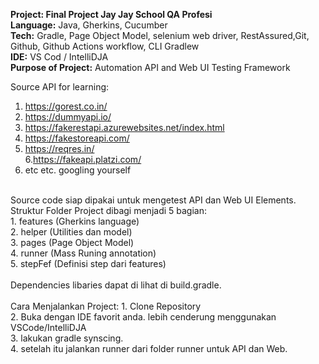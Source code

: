 **Project: Final Project Jay Jay School QA Profesi** </br>
**Language:** Java, Gherkins, Cucumber</br>
**Tech:** Gradle, Page Object Model, selenium web driver, RestAssured,Git, Github, Github Actions workflow, CLI Gradlew</br>
**IDE:** VS Cod / IntelliDJA</br>
**Purpose of Project:** Automation API and Web UI Testing Framework</br>

Source API for learning:</br>
1. https://gorest.co.in/</br>
2. https://dummyapi.io/</br>
3. https://fakerestapi.azurewebsites.net/index.html</br>
4. https://fakestoreapi.com/</br>
5. https://reqres.in/</br>
6.https://fakeapi.platzi.com/</br>
7. etc etc. googling yourself</br>
</br>
Source code siap dipakai untuk mengetest API dan Web UI Elements.</br>
Struktur Folder Project dibagi menjadi  5 bagian:</br>
1. features (Gherkins language) </br>
2. helper (Utilities dan model) </br>
3. pages (Page Object Model) </br>
4. runner (Mass Runing annotation) </br>
5. stepFef (Definisi step dari features) </br>
</br>
Dependencies libaries dapat di lihat di build.gradle.</br>
</br>
Cara Menjalankan Project:
1. Clone Repository </br>
2. Buka dengan IDE favorit anda. lebih cenderung menggunakan VSCode/IntelliDJA</br>
3. lakukan gradle synscing. </br>
4. setelah itu jalankan runner dari folder runner untuk API dan Web.
